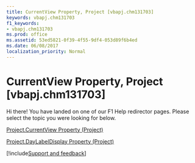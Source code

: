 ```yaml
---
title: CurrentView Property, Project [vbapj.chm131703]
keywords: vbapj.chm131703
f1_keywords:
- vbapj.chm131703
ms.prod: office
ms.assetid: 53ed5821-0f39-4f55-9df4-053d89f6b4ed
ms.date: 06/08/2017
localization_priority: Normal
---
```



# CurrentView Property, Project [vbapj.chm131703]

Hi there! You have landed on one of our F1 Help redirector pages. Please select the topic you were looking for below.

[Project.CurrentView Property (Project)](https://msdn.microsoft.com/library/002fc584-511e-0554-65f0-65dfd6b3dccb%28Office.15%29.aspx)

[Project.DayLabelDisplay Property (Project)](https://msdn.microsoft.com/library/6888b00a-3589-1e39-1394-c5089ec38521%28Office.15%29.aspx)

[!include[Support and feedback](~/includes/feedback-boilerplate.md)]